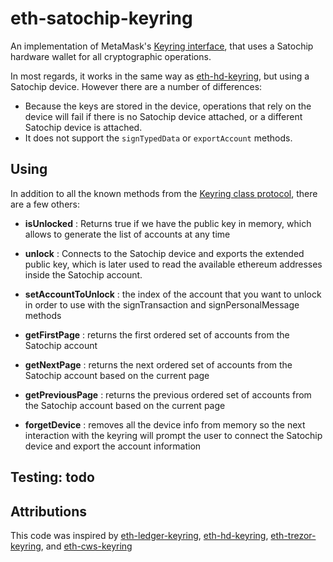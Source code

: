 eth-satochip-keyring 
==================

An implementation of MetaMask's [Keyring interface](https://github.com/MetaMask/eth-simple-keyring#the-keyring-class-protocol), that uses a Satochip hardware
wallet for all cryptographic operations.

In most regards, it works in the same way as
[eth-hd-keyring](https://github.com/MetaMask/eth-hd-keyring), but using a Satochip
device. However there are a number of differences:

- Because the keys are stored in the device, operations that rely on the device
  will fail if there is no Satochip device attached, or a different Satochip device
  is attached.
- It does not support the `signTypedData` or `exportAccount`  methods.

Using
-----

In addition to all the known methods from the [Keyring class protocol](https://github.com/MetaMask/eth-simple-keyring#the-keyring-class-protocol),
there are a few others:


- **isUnlocked** : Returns true if we have the public key in memory, which allows to generate the list of accounts at any time

- **unlock** : Connects to the Satochip device and exports the extended public key, which is later used to read the available ethereum addresses inside the Satochip account.

- **setAccountToUnlock** : the index of the account that you want to unlock in order to use with the signTransaction and signPersonalMessage methods

- **getFirstPage** : returns the first ordered set of accounts from the Satochip account

- **getNextPage** : returns the next ordered set of accounts from the Satochip account based on the current page

- **getPreviousPage** : returns the previous ordered set of accounts from the Satochip account based on the current page

- **forgetDevice** : removes all the device info from memory so the next interaction with the keyring will prompt the user to connect the Satochip device and export the account information

Testing: todo
-------

Attributions
-------
This code was inspired by [eth-ledger-keyring](https://github.com/jamespic/eth-ledger-keyring), [eth-hd-keyring](https://github.com/MetaMask/eth-hd-keyring), [eth-trezor-keyring](https://github.com/MetaMask/eth-trezor-keyring), and [eth-cws-keyring](https://github.com/antoncoding/eth-cws-keyring)


